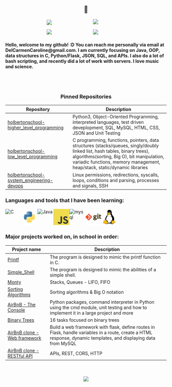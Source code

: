 <h2 align="center"> 🥰 </h2>

<img align='right' src="https://media.giphy.com/media/PhE9yZiXP0tGgK3vcP/giphy.gif?cid=790b76118a01dbe4b73a29784733ef64636225393d816d7b&rid=giphy.gif&ct=s" width="230">

<p align="center">
 <img align='center' src="https://media.giphy.com/media/zKgyrMvWVUJu9SSHfB/giphy.gif?cid=790b76114ac591aeaeda09679f361e8179f636f0553aa8b1&rid=giphy.gif&ct=s" width="230">
  
<p align="center">
 <img align='right' src="https://media.giphy.com/media/TGXoYOYmVQ9v6M3g1q/giphy.gif?cid=790b7611f2102d61276fcc0b30df06ecad7d0b5ecb7d3a2f&rid=giphy.gif&ct=g" width="230">
 
<img src="https://readme-typing-svg.herokuapp.com?color=F7679E&lines=Passionate+learner+%26+programmer.;Problem+solver+%26+goal+setter.;Comedy%2C+anime%2C+video+games+%E2%99%A5%EF%B8%8F">
</p>
<h4>Hello, welcome to my github! :D You can reach me personally via email at DelCarmenCaroline@gmail.com. I am currently focusing on Java, OOP, data structures in C, Python/Flask, JSON, SQL, and APIs. I also do a lot of bash scripting, and recently did a lot of work with servers. I love music and science. </h4>
<br><br>
<h3 align="center">Pinned Repositories</h3>

| Repository | Description |
| --- | --- |
| [ holbertonschool-higher_level_programming](https://github.com/cmdelcarmen/holbertonschool-higher_level_programming) | Python3, Object-Oriented Programming, interpreted languages, test driven deveplopment, SQL, MySQL, HTML, CSS, JSON and Unit Testing |
| [ holbertonschool-low_level_programming](https://github.com/cmdelcarmen/holbertonschool-low_level_programming) | C programming, functions, pointers, data structures (stacks/queues, singly/doubly linked list, hash tables, binary trees), algorithms(sorting, Big O), bit manipulation, variadic functions, memory management, heap/stack, static/dynamic libraries |
| [ holbertonschool-system_engineering-devops](https://github.com/cmdelcarmen/holberton-system_engineering-devops) | Linux permissions, redirections, syscalls, loops, conditions and parsing, processes and signals, SSH |

<h3>Languages and tools that I have been learning:</h3>

<a href="https://github.com/cmdelcarmen/">
  <img align="left" alt="C" width="50px" src="https://cdn.iconscout.com/icon/free/png-512/c-programming-569564.png" />
</a>
<a href="https://github.com/cmdelcarmen/">
  <img align="left" alt="Python" width="50px" src="https://raw.githubusercontent.com/github/explore/80688e429a7d4ef2fca1e82350fe8e3517d3494d/topics/python/python.png" />
</a>
<a href="https://github.com/cmdelcarmen/">
  <img align="left" alt="Java" width="50px" src="https://d3njjcbhbojbot.cloudfront.net/api/utilities/v1/imageproxy/https://coursera-course-photos.s3.amazonaws.com/0a/8cd7f1b14344618b75142593bc7af8/JavaCupLogo800x800.png?auto=format%2Ccompress&dpr=1" />
</a>
<a href="https://github.com/cmdelcarmen/">
  <img align="left" alt="JS" width="50px" src="https://raw.githubusercontent.com/github/explore/80688e429a7d4ef2fca1e82350fe8e3517d3494d/topics/javascript/javascript.png" />
</a>
<a href="https://github.com/cmdelcarmen/">
  <img align="left" alt="mysql" width="50px" height="50px" src="https://kinsta.com/fr/wp-content/uploads/sites/4/2019/04/logo-mysql-1.svg" />
</a>
<a href="https://github.com/cmdelcarmen/">
  <img align="left" alt="git" width="50px" height="50px" src="https://raw.githubusercontent.com/github/explore/80688e429a7d4ef2fca1e82350fe8e3517d3494d/topics/git/git.png" />
</a>
<a href="https://github.com/cmdelcarmen/">
  <img align="left" alt="linux" width="50px" src="https://raw.githubusercontent.com/github/explore/80688e429a7d4ef2fca1e82350fe8e3517d3494d/topics/linux/linux.png" />
</a>
<br><br>
<h3><br>Major projects worked on, in school in order:</h3> 
  
| Project name | Description |
| --- | --- |
|[Printf](https://github.com/cmdelcarmen/printf)| The program is designed to mimic the printf function in C.|
|[Simple_Shell](https://github.com/cmdelcarmen/simple_shell)| The program is designed to mimic the abilities of a simple shell. |
|[Monty](https://github.com/dhreyes/monty) | Stacks, Queues - LIFO, FIFO |
|[Sorting Algorithms](https://github.com/cmdelcarmen/sorting_algorithms)| Sorting algorithms & Big O notation |
|[AirBnB - The Console](https://github.com/cmdelcarmen/AirBnB_clone)| Python packages, command interpreter in Python using the cmd module, unit testing and how to implement it in a large project and more|
|[Binary Trees](https://github.com/cmdelcarmen/binary_trees)| 16 tasks focused on binary trees|
|[AirBnB clone - Web framework](https://github.com/cmdelcarmen/AirBnB_clone_v2)| Build a web framework with flask, define routes in Flask, handle variables in a route, create a HTML response, dynamic templates, and displaying data from MySQL|
|[AirBnB clone - RESTful API](https://github.com/cmdelcarmen/AirBnB_clone_v3)| APIs, REST, CORS, HTTP|

<br>
<h4></h4>
<a href="https://www.freecodecamp.org/cmdelcarmen" target="_blank"></a>
<a href="https://www.linkedin.com/in/caroline-delcarmen-8abb25205/n" target="_blank"></a> 
<a href="https://stackoverflow.com/users/15119783/caroline?tab=profile" target="_blank"></a> 
<a href="https://www.hackerrank.com/cmdelcarmen?hr_r=1" target="_blank"></a>

<p align="center">
<img src="https://readme-typing-svg.herokuapp.com?color=F7679E&lines=Thank+you+for+visiting!;Have+a+nice+day.">
</p>
